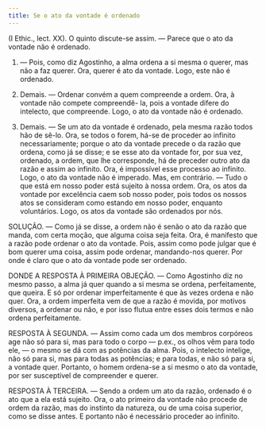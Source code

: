 ```yaml
---
title: Se o ato da vontade é ordenado
---
```


(I Ethic., lect. XX).
  O quinto discute-se assim. ― Parece que o ato da vontade não é ordenado.  

1. ― Pois, como diz Agostinho, a alma ordena a si mesma o querer, mas não a faz querer. Ora, querer é ato da vontade. Logo, este não é ordenado.  

2. Demais. ― Ordenar convém a quem compreende a ordem. Ora, à vontade não compete compreendê- la, pois a vontade difere do intelecto, que compreende. Logo, o ato da vontade não é ordenado.  

3. Demais. ― Se um ato da vontade é ordenado, pela mesma razão todos hão de sê-lo. Ora, se todos o forem, há-se de proceder ao infinito necessariamente; porque o ato da vontade precede o da razão que ordena, como já se disse; e se esse ato da vontade for, por sua vez, ordenado, a ordem, que lhe corresponde, há de preceder outro ato da razão e assim ao infinito. Ora, é impossível esse processo ao infinito. Logo, o ato da vontade não é imperado.  Mas, em contrário. ― Tudo o que está em nosso poder está sujeito à nossa ordem. Ora, os atos da vontade por excelência caem sob nosso poder, pois todos os nossos atos se consideram como estando em nosso poder, enquanto voluntários. Logo, os atos da vontade são ordenados por nós.  

SOLUÇÃO. ― Como já se disse, a ordem não é senão o ato da razão que manda, com certa moção, que alguma coisa seja feita. Ora, é manifesto que a razão pode ordenar o ato da vontade. Pois, assim como pode julgar que é bom querer uma coisa, assim pode ordenar, mandando-nos querer. Por onde é claro que o ato da vontade pode ser ordenado.  

DONDE A RESPOSTA À PRIMEIRA OBJEÇÃO. — Como Agostinho diz no mesmo passo, a alma já quer quando a si mesma se ordena, perfeitamente, que queira. E só por ordenar imperfeitamente é que às vezes ordena e não quer. Ora, a ordem imperfeita vem de que a razão é movida, por motivos diversos, a ordenar ou não, e por isso flutua entre esses dois termos e não ordena perfeitamente.  

RESPOSTA À SEGUNDA. ― Assim como cada um dos membros corpóreos age não só para si, mas para todo o corpo ― p.ex., os olhos vêm para todo ele, — o mesmo se dá com as potências da alma. Pois, o intelecto intelige, não só para si, mas para todas as potências; e para todas, e não só para si, a vontade quer. Portanto, o homem ordena-se a si mesmo o ato da vontade, por ser susceptível de compreender e querer.  

RESPOSTA À TERCEIRA. ― Sendo a ordem um ato da razão, ordenado é o ato que a ela está sujeito. Ora, o ato primeiro da vontade não procede de ordem da razão, mas do instinto da natureza, ou de uma coisa superior, como se disse antes. E portanto não é necessário proceder ao infinito.